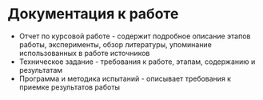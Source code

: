 # Документация к работе

- Отчет по курсовой работе - содержит подробное описание этапов работы, эксперименты, обзор литературы, упоминание использованных в работе источников
- Техническое задание - требования к работе, этапам, содержанию и результатам
- Программа и методика испытаний - описывает требования к приемке результатов работы
